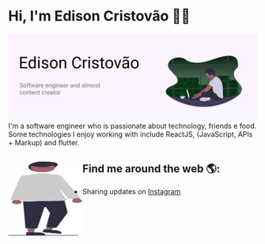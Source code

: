 # Hi, I'm Edison Cristovão 👋🏾

<img src="https://raw.githubusercontent.com/EdisonCristovao/EdisonCristovao/main/img-header.png" alt="banner">
I'm a software engineer who is passionate about technology, friends e food. Some technologies I enjoy working with include ReactJS, (JavaScript, APIs + Markup) and flutter.

## Find me around the web 🌎: <img align="left" width="150" height="150" src="https://raw.githubusercontent.com/EdisonCristovao/EdisonCristovao/main/img-footer.png">

- Sharing updates on <a href="https://www.instagram.com/edison.cristovao/">Instagram</a>
